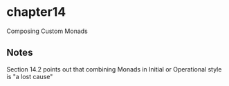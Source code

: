 # chapter14

Composing Custom Monads

## Notes

Section 14.2 points out that combining Monads in Initial or Operational style is "a lost cause"
